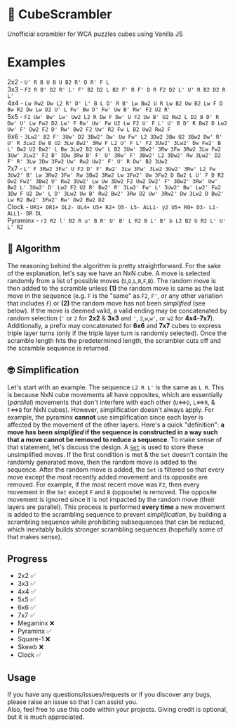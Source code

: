 # 🧩 CubeScrambler
Unofficial scrambler for WCA puzzles cubes using Vanilla JS

# Examples
2x2 - `U' R B U B U B2 R' D R' F L` <br />
3x3 - `F2 R B' D2 R' L' F' B2 D2 L B2 F' R F' D R F2 D2 L' U' R B2 D2 R L'` <br />
4x4 - `Lw Rw2 Dw L2 R' D' L' B L D' R B' Lw Bw2 U R Lw B2 Uw B2 Lw F D Bw R2 Dw Lw D2 U' L Fw' Bw D' Fw' Uw B' Rw' F2 U2 R'` <br />
5x5 - `F2 Uw' Bw' Lw' Uw2 L2 R Dw F Dw' U F2 Uw B' U2 Rw2 L D2 B D' R Dw' U' Lw Fw2 D2 Lw' F Rw' Uw' Fw U2 Lw F2 U' F L' U' B D' R Bw2 D Lw2 Uw' F' Dw2 F2 D' Rw' Bw2 F2 Uw' R2 Fw L B2 Uw2 Rw2 F` <br />
6x6 - `3Lw2' B2 F' 3Uw' D2 3Bw2' Dw' Uw Fw' L2 3Dw2 3Bw U2 3Bw2 Dw' R' U' R 3Lw2 Dw B U2 3Lw Bw2' 3Rw F L2 U' F L' F2 3Uw2' 3Lw2' Dw Fw2' B L' Bw2 U2 Bw2' L Bw 3Lw2 B2 Uw' L B2 3Uw' 3Bw2' 3Rw 3Fw 3Rw2 3Lw Fw2 3Uw' 3Lw2' F2 B' 3Dw 3Rw B' F' U' 3Rw' F' 3Bw2' L2 3Dw2' Rw 3Lw2' D2 F' R' 3Lw 3Dw 3Fw2 Uw' Rw2 Uw2' F' U' R Dw' B2 3Uw2` <br />
7x7 - `L' F 3Rw2 3Fw' U F2 D' F' Rw2' 3Lw 3Fw' 3Lw2 3Uw2' 3Rw' L2 Fw 3Uw2' B' Lw 3Rw2 3Fw' Rw 3Bw2 3Rw2 Lw 3Fw2' Uw 3Fw2 D Bw2 L U' F D R2 Dw2 Fw2' 3Bw2 U' Rw2 3Uw2' Lw Uw 3Dw2 F2 Uw2 Dw2' F' 3Bw2' 3Rw' Uw' Bw2 L' 3Uw2' D' Lw2 F2 U2 R' Bw2' R' 3Lw2' Fw' L' 3Uw2' Bw' Lw2' Fw2 3Dw F U2 Dw' L D' 3Lw2 Uw B' Rw2 Bw2' 3Rw D2 Uw' 3Rw2' Dw 3Lw2 D Bw2' Lw R2 Bw2' 3Fw2' Rw' Dw2 Bw2 D2` <br />
Clock - `UR1+ DR1+ DL2- UL4+ U5+ R2+ D5- L5- ALL1- y2 U5+ R0+ D3- L1- ALL1- DR DL` <br />
Pyraminx - `r2 R2 l' B2 R u' B R' U' B' L R2 B L' B' b L2 B2 U R2 L' U' L' R2`

## 🎲 Algorithm
The reasoning behind the algorithm is pretty straightforward. For the sake of the explanation, let's say we have an NxN cube. A move is selected randomly from a list of possible moves (`U`,`D`,`L`,`R`,`F`,`B`). The random move is then added to the scramble unless **(1)** the random move is same as the last move in the sequence (e.g. `F` is the "same" as `F2`, `F'`, or any other variation that includes `F`) or **(2)** the random move has not been _simplified_ (see below). If the move is deemed valid, a valid ending may be concatenated by random selection (`'` or `2` for **2x2** & **3x3** and `'`, `2`,`w`,`w'`, or `w2` for **4x4**-**7x7**). Additionally, a prefix may concatenated for **6x6** and **7x7** cubes to express triple layer turns (only if the triple layer turn is randomly selected). Once the scramble length hits the predetermined length, the scrambler cuts off and the scramble sequence is returned.

## 🤓 Simplification
Let's start with an example. The sequence `L2 R L'` is the same as `L R`. This is because NxN cube movements all have opposites, which are essentially (_parallel_) movements that don't interfere with each other (`U`⇔`D`, `L`⇔`R`, & `F`⇔`B` for NxN cubes). However, simplification doesn't always apply. For example, the pyraminx **cannot** use simplification since each layer is affected by the movement of the other layers. Here's a quick "definition": **a move has been _simplified_ if the sequence is constructed in a way such that a move cannot be removed to reduce a sequence**. To make sense of that statement, let's discuss the design. A [`Set`](https://developer.mozilla.org/en-US/docs/Web/JavaScript/Reference/Global_Objects/Set) is used to store these unsimplified moves. If the first condition is met & the `Set` doesn't contain the randomly generated move, then the random move is added to the sequence. After the random move is added, the `Set` is filtered so that every move except the most recently added movement and its opposite are removed. For example, if the most recent move was `F2`, then every movement in the `Set` except `F` and `B` (opposite) is removed. The opposite movement is ignored since it is not impacted by the random move (their layers are parallel). This process is performed **every time** a new movement is added to the scrambling sequence to prevent _simplification_, by building a scrambling sequence while prohibiting subsequences that can be reduced, which inevitably builds stronger scrambling sequences (hopefully some of that makes sense).

## Progress
- 2x2 ✅
- 3x3 ✅
- 4x4 ✅
- 5x5 ✅
- 6x6 ✅
- 7x7 ✅
- Megaminx ❌
- Pyraminx ✅
- Square-1 ❌
- Skewb ❌
- Clock ✅

## Usage
If you have any questions/issues/requests or if you discover any bugs, please raise an issue so that I can assist you.<br />
Also, feel free to use this code within your projects. Giving credit is optional, but it is much appreciated.
